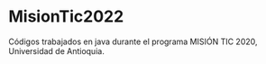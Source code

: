 # MisionTic2022
Códigos trabajados en java durante el programa MISIÓN TIC 2020, Universidad de Antioquia.
